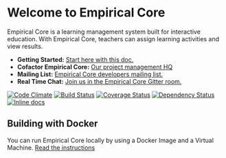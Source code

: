 # Welcome to Empirical Core

Empirical Core is a learning management system built for interactive education. With Empirical Core, teachers can assign learning activities and view results. 

- **Getting Started:** [Start here with this doc.](/Getting-Started) 
- **Cofactor Empirical Core:** [Our project management HQ](http://www.empirical.org/cofactor/teams/compass)
- **Mailing List:** [Empirical Core developers mailing list.](https://groups.google.com/forum/#!forum/empirical-core)
- **Real Time Chat:** [Join us in the Empirical Core Gitter room.](https://gitter.im/empirical-org)

[![Code Climate](https://codeclimate.com/github/empirical-org/Compass.png)](https://codeclimate.com/github/empirical-org/Compass)
[![Build Status](https://drone.io/github.com/empirical-org/Compass/status.png)](https://drone.io/github.com/empirical-org/Compass/latest)
[![Coverage Status](https://coveralls.io/repos/empirical-org/Compass/badge.png?branch=master)](https://coveralls.io/r/empirical-org/Compass?branch=master)
[![Dependency Status](https://gemnasium.com/empirical-org/Compass.png)](https://gemnasium.com/empirical-org/Compass)
[![Inline docs](http://inch-ci.org/github/empirical-org/empirical-core.png?branch=develop)](http://inch-ci.org/github/empirical-org/empirical-core)






Building with Docker
--------

You can run Empirical Core locally by using a Docker Image and a Virtual Machine. 
[Read the instructions](/Getting-Started/Install/Install%20Guide)
